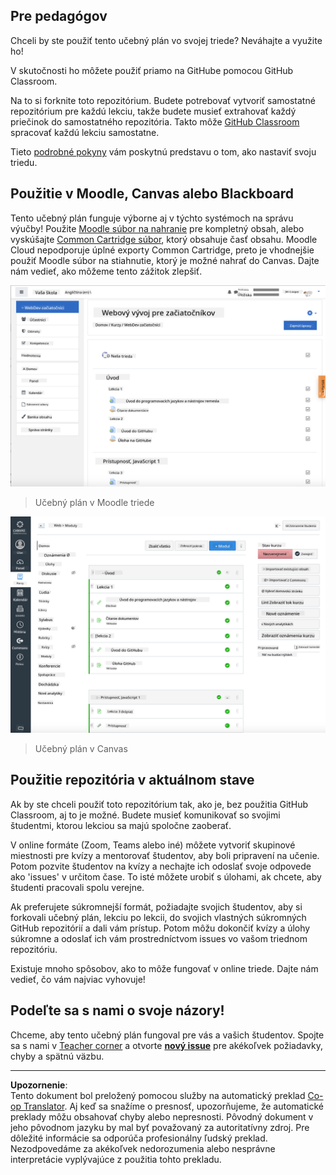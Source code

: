 <!--
CO_OP_TRANSLATOR_METADATA:
{
  "original_hash": "75cb51f7ca9ea0b097ef4a1287e9290c",
  "translation_date": "2025-08-27T21:59:12+00:00",
  "source_file": "for-teachers.md",
  "language_code": "sk"
}
-->
## Pre pedagógov

Chceli by ste použiť tento učebný plán vo svojej triede? Neváhajte a využite ho!

V skutočnosti ho môžete použiť priamo na GitHube pomocou GitHub Classroom.

Na to si forknite toto repozitórium. Budete potrebovať vytvoriť samostatné repozitórium pre každú lekciu, takže budete musieť extrahovať každý priečinok do samostatného repozitória. Takto môže [GitHub Classroom](https://classroom.github.com/classrooms) spracovať každú lekciu samostatne.

Tieto [podrobné pokyny](https://github.blog/2020-03-18-set-up-your-digital-classroom-with-github-classroom/) vám poskytnú predstavu o tom, ako nastaviť svoju triedu.

## Použitie v Moodle, Canvas alebo Blackboard

Tento učebný plán funguje výborne aj v týchto systémoch na správu výučby! Použite [Moodle súbor na nahranie](../../../../../../../teaching-files/webdev-moodle.mbz) pre kompletný obsah, alebo vyskúšajte [Common Cartridge súbor](../../../../../../../teaching-files/webdev-common-cartridge.imscc), ktorý obsahuje časť obsahu. Moodle Cloud nepodporuje úplné exporty Common Cartridge, preto je vhodnejšie použiť Moodle súbor na stiahnutie, ktorý je možné nahrať do Canvas. Dajte nám vedieť, ako môžeme tento zážitok zlepšiť.

![Moodle](../../translated_images/moodle.94eb93d714a50cb2c97435b408017dee224348b61bc86203ffd43a4f4e57b95f.sk.png)  
> Učebný plán v Moodle triede

![Canvas](../../translated_images/canvas.fbd605ff8e5b8aff567d398528ce113db304446b90b9cad55c654de3fdfcda34.sk.png)  
> Učebný plán v Canvas

## Použitie repozitória v aktuálnom stave

Ak by ste chceli použiť toto repozitórium tak, ako je, bez použitia GitHub Classroom, aj to je možné. Budete musieť komunikovať so svojimi študentmi, ktorou lekciou sa majú spoločne zaoberať.

V online formáte (Zoom, Teams alebo iné) môžete vytvoriť skupinové miestnosti pre kvízy a mentorovať študentov, aby boli pripravení na učenie. Potom pozvite študentov na kvízy a nechajte ich odoslať svoje odpovede ako 'issues' v určitom čase. To isté môžete urobiť s úlohami, ak chcete, aby študenti pracovali spolu verejne.

Ak preferujete súkromnejší formát, požiadajte svojich študentov, aby si forkovali učebný plán, lekciu po lekcii, do svojich vlastných súkromných GitHub repozitórií a dali vám prístup. Potom môžu dokončiť kvízy a úlohy súkromne a odoslať ich vám prostredníctvom issues vo vašom triednom repozitóriu.

Existuje mnoho spôsobov, ako to môže fungovať v online triede. Dajte nám vedieť, čo vám najviac vyhovuje!

## Podeľte sa s nami o svoje názory!

Chceme, aby tento učebný plán fungoval pre vás a vašich študentov. Spojte sa s nami v [Teacher corner](https://github.com/microsoft/Web-Dev-For-Beginners/discussions/categories/teacher-corner) a otvorte [**nový issue**](https://github.com/microsoft/Web-Dev-For-Beginners/issues/new/choose) pre akékoľvek požiadavky, chyby a spätnú väzbu.

---

**Upozornenie**:  
Tento dokument bol preložený pomocou služby na automatický preklad [Co-op Translator](https://github.com/Azure/co-op-translator). Aj keď sa snažíme o presnosť, upozorňujeme, že automatické preklady môžu obsahovať chyby alebo nepresnosti. Pôvodný dokument v jeho pôvodnom jazyku by mal byť považovaný za autoritatívny zdroj. Pre dôležité informácie sa odporúča profesionálny ľudský preklad. Nezodpovedáme za akékoľvek nedorozumenia alebo nesprávne interpretácie vyplývajúce z použitia tohto prekladu.